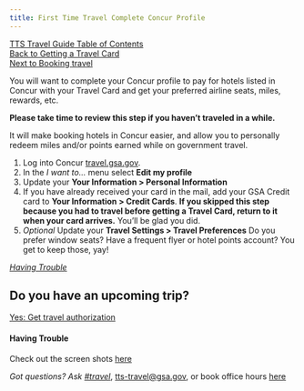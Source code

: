 ```yaml
---
title: First Time Travel Complete Concur Profile
---
```


[TTS Travel Guide Table of Contents]({{site.baseurl}}/travel-guide-table-of-contents) <br>
[Back to Getting a Travel Card]({{site.baseurl}}/first-time-travel-travel-card) <br>
[Next to Booking travel]({{site.baseurl}}/travel-guide-1-book-travel)<br>

You will want to complete your Concur profile to pay for hotels listed in Concur with your Travel Card and get your preferred airline seats, miles, rewards, etc.

**Please take time to review this step if you haven’t traveled in a while.**

It will make booking hotels in Concur easier, and allow you to personally redeem miles and/or points earned while on government travel.

1. Log into Concur [travel.gsa.gov](https://travel.gsa.gov/).
2. In the *I want to...* menu select **Edit my profile**
3. Update your **Your Information > Personal Information**
4. If you have already received your card in the mail, add your GSA Credit card to **Your Information > Credit Cards**. **If you skipped this step because you had to travel before getting a Travel Card, return to it when your card arrives.** You’ll be glad you did.
5. _Optional_ Update your **Travel Settings > Travel Preferences** Do you prefer window seats? Have a frequent flyer or hotel points account? You get to keep those, yay!

[_Having Trouble_](#having-trouble)

## Do you have an upcoming trip?

[Yes: Get travel authorization]({{site.baseurl}}/travel-guide-1-book-travel)

#### Having Trouble
Check out the screen shots [here](https://docs.google.com/drawings/d/1eP5E7Tq1K4Iva7aNSHjLukJcZzD2Cdkf6LCoEDRzsFM/edit)

*Got questions? Ask [#travel](https://gsa-tts.slack.com/messages/travel)*, [tts-travel@gsa.gov](mailto:tts-travel@gsa.gov), or book office hours [here](https://sites.google.com/a/gsa.gov/tts-office-hours/)
